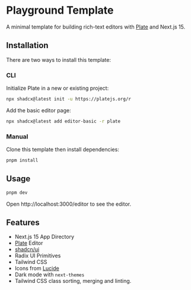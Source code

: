 # Playground Template

A minimal template for building rich-text editors with [Plate](https://platejs.org/) and Next.js 15.

## Installation

There are two ways to install this template:

### CLI

Initialize Plate in a new or existing project:

```bash
npx shadcx@latest init -u https://platejs.org/r
```

Add the basic editor page:

```bash
npx shadcx@latest add editor-basic -r plate
```

### Manual

Clone this template then install dependencies:

```bash
pnpm install
```

## Usage

```bash
pnpm dev
```

Open http://localhost:3000/editor to see the editor.

## Features

- Next.js 15 App Directory
- [Plate](https://platejs.org/) Editor
- [shadcn/ui](https://ui.shadcn.com/)
- Radix UI Primitives
- Tailwind CSS
- Icons from [Lucide](https://lucide.dev)
- Dark mode with `next-themes`
- Tailwind CSS class sorting, merging and linting.
